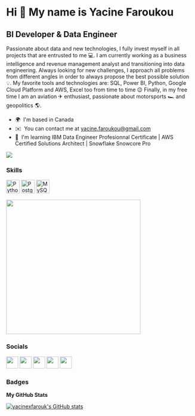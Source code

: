 Hi 👋 My name is Yacine Faroukou
================================

BI Developer & Data Engineer
----------------------------

Passionate about data and new technologies, I fully invest myself in all projects that are entrusted to me 💻. I am currently working as a business intelligence and revenue management analyst and transitioning into data engineering. Always looking for new challenges, I approach all problems from different angles in order to always propose the best possible solution 💡. My favorite tools and technologies are: SQL, Power BI, Python, Google Cloud Platform and AWS, Excel too from time to time 😉 Finally, in my free time I am an aviation ✈ enthusiast, passionate about motorsports 🏎 and geopolitics 🌎.

* 🌍  I'm based in Canada
* ✉️  You can contact me at [yacine.faroukou@gmail.com](mailto:yacine.faroukou@gmail.com)
* 🧠  I'm learning IBM Data Engineer Profesionnal Certificate | AWS Certified Solutions Architect | Snowflake Snowcore Pro

<a href="https://www.twitter.com/yacinexfarouk" target="_blank" rel="noreferrer"><img
src="https://img.shields.io/twitter/follow/yacinexfarouk?logo=twitter&style=for-the-badge&color=0891b2&labelColor=1c1917"
/></a>

### Skills

<p align="left">
<a href="https://www.python.org/" target="_blank" rel="noreferrer"><img src="https://raw.githubusercontent.com/danielcranney/readme-generator/main/public/icons/skills/python-colored.svg" width="36" height="36" alt="Python" /></a>
<a href="https://www.postgresql.org/" target="_blank" rel="noreferrer"><img src="https://raw.githubusercontent.com/danielcranney/readme-generator/main/public/icons/skills/postgresql-colored.svg" width="36" height="36" alt="PostgreSQL" /></a>
<a href="https://www.mysql.com/" target="_blank" rel="noreferrer"><img src="https://raw.githubusercontent.com/danielcranney/readme-generator/main/public/icons/skills/mysql-colored.svg" width="36" height="36" alt="MySQL" /></a>
</p>
<p align="left">
  <a href="https://skillicons.dev">
    <img src="https://skillicons.dev/icons?i=git,kubernetes,docker,c,vim" width="360" height="360" />
  </a>
</p>


### Socials

<p align="left"> <a href="https://www.github.com/yacinexfarouk" target="_blank" rel="noreferrer"><img src="https://raw.githubusercontent.com/danielcranney/readme-generator/main/public/icons/socials/github.svg" width="32" height="32" /></a> <a href="http://www.instagram.com/yacinexfarouk" target="_blank" rel="noreferrer"><img src="https://raw.githubusercontent.com/danielcranney/readme-generator/main/public/icons/socials/instagram.svg" width="32" height="32" /></a> <a href="https://www.linkedin.com/in/yacinefaroukou" target="_blank" rel="noreferrer"><img src="https://raw.githubusercontent.com/danielcranney/readme-generator/main/public/icons/socials/linkedin.svg" width="32" height="32" /></a> <a href="https://www.twitter.com/yacinexfarouk" target="_blank" rel="noreferrer"><img src="https://raw.githubusercontent.com/danielcranney/readme-generator/main/public/icons/socials/twitter.svg" width="32" height="32" /></a> <a href="https://www.youtube.com/c/UCxmD1ANh6LbXe_-BoMt7cqQ" target="_blank" rel="noreferrer"><img src="https://raw.githubusercontent.com/danielcranney/readme-generator/main/public/icons/socials/youtube.svg" width="32" height="32" /></a></p>

### Badges

<b>My GitHub Stats</b>

<a href="http://www.github.com/yacinexfarouk"><img src="https://github-readme-stats.vercel.app/api?username=yacinexfarouk&show_icons=true&hide=&count_private=true&title_color=0891b2&text_color=ffffff&icon_color=0891b2&bg_color=1c1917&hide_border=true&show_icons=true" alt="yacinexfarouk's GitHub stats" /></a>
